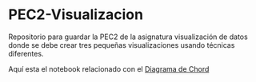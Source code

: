 # PEC2-Visualizacion
Repositorio para guardar la PEC2 de la asignatura visualización de datos donde se debe crear tres pequeñas visualizaciones usando técnicas diferentes.

Aquí esta el notebook relacionado con el [Diagrama de Chord](ChordDiagram.md)
